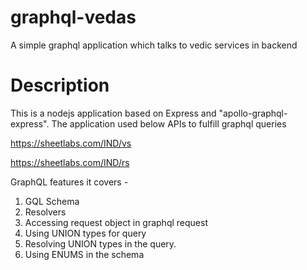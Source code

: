 # graphql-vedas
A simple graphql application which talks to vedic services in backend

# Description
This is a nodejs application based on Express and "apollo-graphql-express". The application used below APIs to fulfill graphql queries


https://sheetlabs.com/IND/vs


https://sheetlabs.com/IND/rs

GraphQL features it covers -
1. GQL Schema
2. Resolvers
3. Accessing request object in graphql request
4. Using UNION types for query
5. Resolving UNION types in the query.
6. Using ENUMS in the schema

